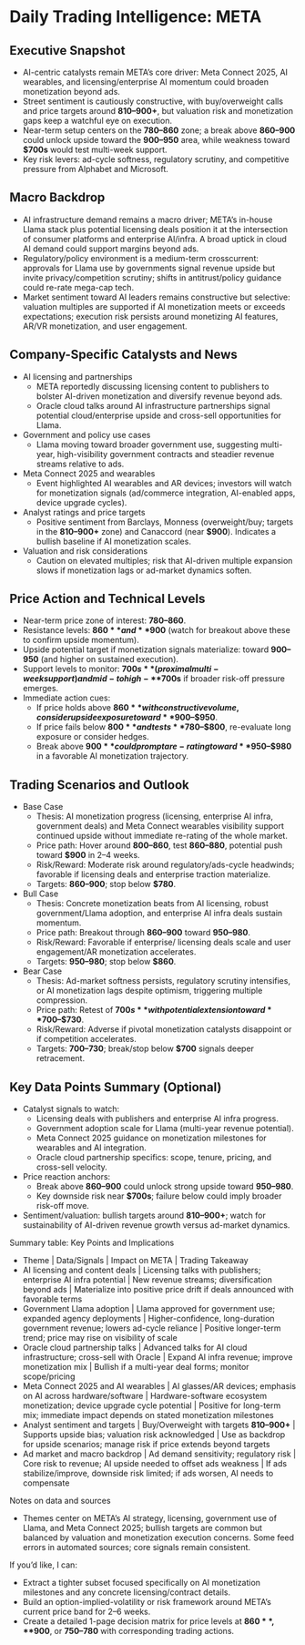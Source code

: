 # Daily Trading Intelligence: META

## Executive Snapshot
- AI-centric catalysts remain META’s core driver: Meta Connect 2025, AI wearables, and licensing/enterprise AI momentum could broaden monetization beyond ads.  
- Street sentiment is cautiously constructive, with buy/overweight calls and price targets around **$810–$900+**, but valuation risk and monetization gaps keep a watchful eye on execution.  
- Near-term setup centers on the **$780–$860** zone; a break above **$860–$900** could unlock upside toward the **$900–$950** area, while weakness toward **$700s** would test multi-week support.  
- Key risk levers: ad-cycle softness, regulatory scrutiny, and competitive pressure from Alphabet and Microsoft.

## Macro Backdrop
- AI infrastructure demand remains a macro driver; META’s in-house Llama stack plus potential licensing deals position it at the intersection of consumer platforms and enterprise AI/infra. A broad uptick in cloud AI demand could support margins beyond ads.  
- Regulatory/policy environment is a medium-term crosscurrent: approvals for Llama use by governments signal revenue upside but invite privacy/competition scrutiny; shifts in antitrust/policy guidance could re-rate mega-cap tech.  
- Market sentiment toward AI leaders remains constructive but selective: valuation multiples are supported if AI monetization meets or exceeds expectations; execution risk persists around monetizing AI features, AR/VR monetization, and user engagement.

## Company-Specific Catalysts and News
- AI licensing and partnerships
  - META reportedly discussing licensing content to publishers to bolster AI-driven monetization and diversify revenue beyond ads.  
  - Oracle cloud talks around AI infrastructure partnerships signal potential cloud/enterprise upside and cross-sell opportunities for Llama.
- Government and policy use cases
  - Llama moving toward broader government use, suggesting multi-year, high-visibility government contracts and steadier revenue streams relative to ads.
- Meta Connect 2025 and wearables
  - Event highlighted AI wearables and AR devices; investors will watch for monetization signals (ad/commerce integration, AI-enabled apps, device upgrade cycles).
- Analyst ratings and price targets
  - Positive sentiment from Barclays, Monness (overweight/buy; targets in the **$810–$900+** zone) and Canaccord (near **$900**). Indicates a bullish baseline if AI monetization scales.
- Valuation and risk considerations
  - Caution on elevated multiples; risk that AI-driven multiple expansion slows if monetization lags or ad-market dynamics soften.

## Price Action and Technical Levels
- Near-term price zone of interest: **$780–$860**.
- Resistance levels: **$860** and **$900** (watch for breakout above these to confirm upside momentum).  
- Upside potential target if monetization signals materialize: toward **$900–$950** (and higher on sustained execution).  
- Support levels to monitor: **$700s** (proximal multi-week support) and mid- to high-**$700s** if broader risk-off pressure emerges.  
- Immediate action cues:
  - If price holds above **$860** with constructive volume, consider upside exposure toward **$900–$950**.
  - If price fails below **$800** and tests **$780–$800**, re-evaluate long exposure or consider hedges.
  - Break above **$900** could prompt a re-rating toward **$950–$980** in a favorable AI monetization trajectory.

## Trading Scenarios and Outlook
- Base Case
  - Thesis: AI monetization progress (licensing, enterprise AI infra, government deals) and Meta Connect wearables visibility support continued upside without immediate re-rating of the whole market.
  - Price path: Hover around **$800–$860**, test **$860–$880**, potential push toward **$900** in 2–4 weeks.
  - Risk/Reward: Moderate risk around regulatory/ads-cycle headwinds; favorable if licensing deals and enterprise traction materialize.
  - Targets: **$860–$900**; stop below **$780**.
- Bull Case
  - Thesis: Concrete monetization beats from AI licensing, robust government/Llama adoption, and enterprise AI infra deals sustain momentum.
  - Price path: Breakout through **$860–$900** toward **$950–$980**.
  - Risk/Reward: Favorable if enterprise/ licensing deals scale and user engagement/AR monetization accelerates.
  - Targets: **$950–$980**; stop below **$860**.
- Bear Case
  - Thesis: Ad-market softness persists, regulatory scrutiny intensifies, or AI monetization lags despite optimism, triggering multiple compression.
  - Price path: Retest of **$700s** with potential extension toward **$700–$730**.
  - Risk/Reward: Adverse if pivotal monetization catalysts disappoint or if competition accelerates.
  - Targets: **$700–$730**; break/stop below **$700** signals deeper retracement.

## Key Data Points Summary (Optional)
- Catalyst signals to watch:
  - Licensing deals with publishers and enterprise AI infra progress.
  - Government adoption scale for Llama (multi-year revenue potential).
  - Meta Connect 2025 guidance on monetization milestones for wearables and AI integration.
  - Oracle cloud partnership specifics: scope, tenure, pricing, and cross-sell velocity.
- Price reaction anchors:
  - Break above **$860–$900** could unlock strong upside toward **$950–$980**.
  - Key downside risk near **$700s**; failure below could imply broader risk-off move.
- Sentiment/valuation: bullish targets around **$810–$900+**; watch for sustainability of AI-driven revenue growth versus ad-market dynamics.

Summary table: Key Points and Implications
- Theme | Data/Signals | Impact on META | Trading Takeaway
- AI licensing and content deals | Licensing talks with publishers; enterprise AI infra potential | New revenue streams; diversification beyond ads | Materialize into positive price drift if deals announced with favorable terms
- Government Llama adoption | Llama approved for government use; expanded agency deployments | Higher-confidence, long-duration government revenue; lowers ad-cycle reliance | Positive longer-term trend; price may rise on visibility of scale
- Oracle cloud partnership talks | Advanced talks for AI cloud infrastructure; cross-sell with Oracle | Expand AI infra revenue; improve monetization mix | Bullish if a multi-year deal forms; monitor scope/pricing
- Meta Connect 2025 and AI wearables | AI glasses/AR devices; emphasis on AI across hardware/software | Hardware-software ecosystem monetization; device upgrade cycle potential | Positive for long-term mix; immediate impact depends on stated monetization milestones
- Analyst sentiment and targets | Buy/Overweight with targets **$810–$900+** | Supports upside bias; valuation risk acknowledged | Use as backdrop for upside scenarios; manage risk if price extends beyond targets
- Ad market and macro backdrop | Ad demand sensitivity; regulatory risk | Core risk to revenue; AI upside needed to offset ads weakness | If ads stabilize/improve, downside risk limited; if ads worsen, AI needs to compensate

Notes on data and sources
- Themes center on META’s AI strategy, licensing, government use of Llama, and Meta Connect 2025; bullish targets are common but balanced by valuation and monetization execution concerns. Some feed errors in automated sources; core signals remain consistent.

If you’d like, I can:
- Extract a tighter subset focused specifically on AI monetization milestones and any concrete licensing/contract details.
- Build an option-implied-volatility or risk framework around META’s current price band for 2–6 weeks.
- Create a detailed 1-page decision matrix for price levels at **$860**, **$900**, or **$750–$780** with corresponding trading actions.